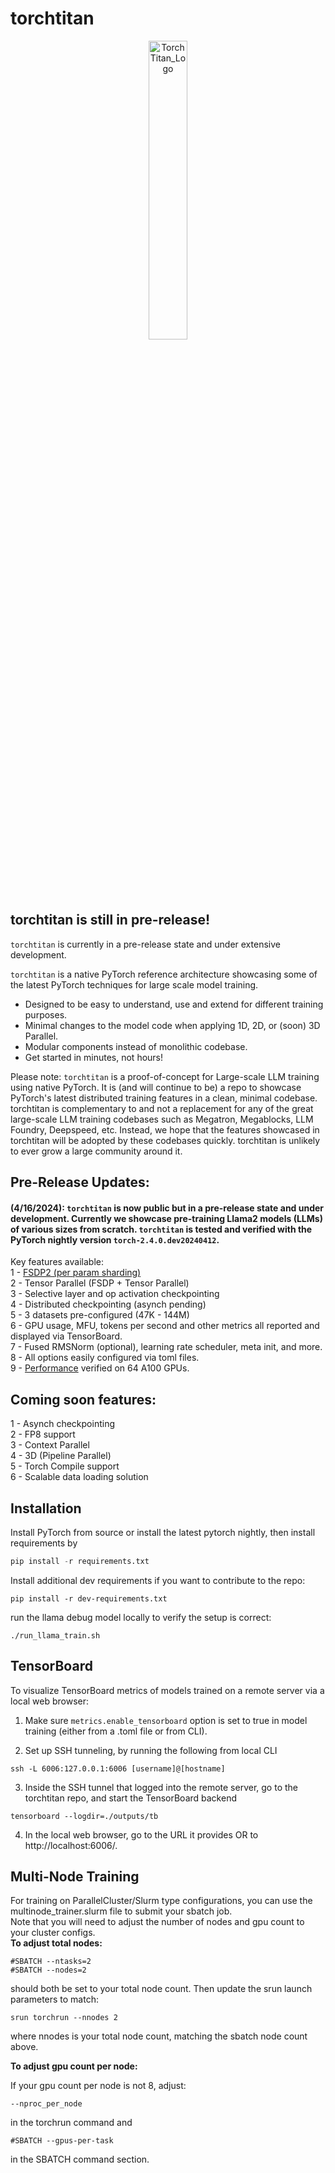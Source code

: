 # torchtitan
<p align="center">
  <picture>
    <source media="(prefers-color-scheme: light)" srcset="https://github.com/pytorch/torchtitan/blob/bcac1570a7cc47554f934d057e0f9aea9ae6fd08/assets/images/TorchTitan_logo_main.jpg">
    <img alt="TorchTitan_Logo" width=35%>
  </picture>
</p>


## torchtitan is still in pre-release!
`torchtitan` is currently in a pre-release state and under extensive development.

`torchtitan` is a native PyTorch reference architecture showcasing some of the latest PyTorch techniques for large scale model training.
* Designed to be easy to understand, use and extend for different training purposes.
* Minimal changes to the model code when applying 1D, 2D, or (soon) 3D Parallel.
* Modular components instead of monolithic codebase.
* Get started in minutes, not hours!

Please note: `torchtitan` is a proof-of-concept for Large-scale LLM training using native PyTorch. It is (and will continue to be) a repo to showcase PyTorch's latest distributed training features in a clean, minimal codebase. torchtitan is complementary to and not a replacement for any of the great large-scale LLM training codebases such as Megatron, Megablocks, LLM Foundry, Deepspeed, etc. Instead, we hope that the features showcased in torchtitan will be adopted by these codebases quickly. torchtitan is unlikely to ever grow a large community around it.


## Pre-Release Updates:
#### (4/16/2024): `torchtitan` is now public but in a pre-release state and under development.  Currently we showcase pre-training Llama2 models (LLMs) of various sizes from scratch. `torchtitan` is tested and verified with the PyTorch nightly version `torch-2.4.0.dev20240412`.

Key features available:</br>
1 - [FSDP2 (per param sharding)](https://github.com/pytorch/torchtitan/blob/main/docs/fsdp.md) </br>
2 - Tensor Parallel (FSDP + Tensor Parallel)</br>
3 - Selective layer and op activation checkpointing </br>
4 - Distributed checkpointing (asynch pending) </br>
5 - 3 datasets pre-configured (47K - 144M)</br>
6 - GPU usage, MFU, tokens per second and other metrics all reported and displayed via TensorBoard.</br>
7 - Fused RMSNorm (optional), learning rate scheduler, meta init, and more.</br>
8 - All options easily configured via toml files.</br>
9 - [Performance](docs/performance.md) verified on 64 A100 GPUs.</br>


## Coming soon features:
1 - Asynch checkpointing </br>
2 - FP8 support </br>
3 - Context Parallel </br>
4 - 3D (Pipeline Parallel) </br>
5 - Torch Compile support </br>
6 - Scalable data loading solution </br>


## Installation

Install PyTorch from source or install the latest pytorch nightly, then install requirements by

```python
pip install -r requirements.txt
```

Install additional dev requirements if you want to contribute to the repo:
```
pip install -r dev-requirements.txt
```

run the llama debug model locally to verify the setup is correct:

```
./run_llama_train.sh
```


## TensorBoard

To visualize TensorBoard metrics of models trained on a remote server via a local web browser:

1. Make sure `metrics.enable_tensorboard` option is set to true in model training (either from a .toml file or from CLI).

2. Set up SSH tunneling, by running the following from local CLI
```
ssh -L 6006:127.0.0.1:6006 [username]@[hostname]
```

3. Inside the SSH tunnel that logged into the remote server, go to the torchtitan repo, and start the TensorBoard backend
```
tensorboard --logdir=./outputs/tb
```

4. In the local web browser, go to the URL it provides OR to http://localhost:6006/.


## Multi-Node Training
For training on ParallelCluster/Slurm type configurations, you can use the multinode_trainer.slurm file to submit your sbatch job.</br>
Note that you will need to adjust the number of nodes and gpu count to your cluster configs.</br>
<b>To adjust total nodes:</b>
```
#SBATCH --ntasks=2
#SBATCH --nodes=2
```
should both be set to your total node count.
Then update the srun launch parameters to match:
```
srun torchrun --nnodes 2
```
where nnodes is your total node count, matching the sbatch node count above.

<b>To adjust gpu count per node:</b>

If your gpu count per node is not 8, adjust:

```--nproc_per_node```

 in the torchrun command and

```#SBATCH --gpus-per-task```

in the SBATCH command section.
